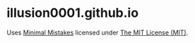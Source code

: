 # illusion0001.github.io

Uses [Minimal Mistakes](https://github.com/mmistakes/minimal-mistakes) licensed under [The MIT License (MIT)](https://raw.githubusercontent.com/Sylhare/Type-on-Strap/master/LICENSE).
